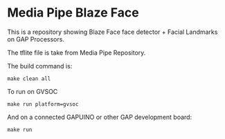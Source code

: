 # Media Pipe Blaze Face

This is a repository showing Blaze Face face detector + Facial Landmarks on GAP Processors. 

The tflite file is take from Media Pipe Repository.

The build command is:

```
make clean all
```

To run on GVSOC

```
make run platform=gvsoc
```

And on a connected GAPUINO or other GAP development board:

```
make run
```

